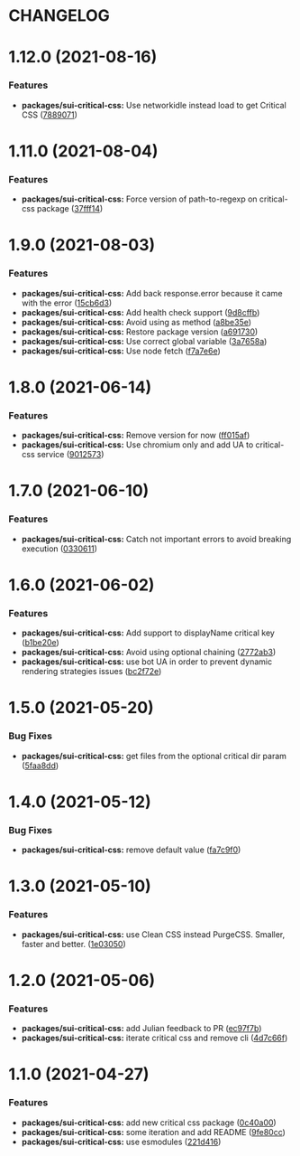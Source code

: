 # CHANGELOG

# 1.12.0 (2021-08-16)


### Features

* **packages/sui-critical-css:** Use networkidle instead load to get Critical CSS ([7889071](https://github.com/SUI-Components/sui/commit/7889071b5a2acf61dc8f97a893284424349b2f0e))



# 1.11.0 (2021-08-04)


### Features

* **packages/sui-critical-css:** Force version of path-to-regexp on critical-css package ([37fff14](https://github.com/SUI-Components/sui/commit/37fff14ffce57b88ea1d04e8ddfa74b863ce0ea2))



# 1.9.0 (2021-08-03)


### Features

* **packages/sui-critical-css:** Add back response.error because it came with the error ([15cb6d3](https://github.com/SUI-Components/sui/commit/15cb6d395e7e98aac3e56af56d07a7c0e57e3e11))
* **packages/sui-critical-css:** Add health check support ([9d8cffb](https://github.com/SUI-Components/sui/commit/9d8cffbca7dec8b6c7d630bed1985a6a4d0c43b8))
* **packages/sui-critical-css:** Avoid using as method ([a8be35e](https://github.com/SUI-Components/sui/commit/a8be35e38d18de2f434fa6c7287b029f20a698a5))
* **packages/sui-critical-css:** Restore package version ([a691730](https://github.com/SUI-Components/sui/commit/a6917305577981debdf18f202fd09d941e1c475f))
* **packages/sui-critical-css:** Use correct global variable ([3a7658a](https://github.com/SUI-Components/sui/commit/3a7658a6b55028f5bd06d940f3af6db8c44517ca))
* **packages/sui-critical-css:** Use node fetch ([f7a7e6e](https://github.com/SUI-Components/sui/commit/f7a7e6e8dbc5ac5a611520eaff07434178dbb290))



# 1.8.0 (2021-06-14)


### Features

* **packages/sui-critical-css:** Remove version for now ([ff015af](https://github.com/SUI-Components/sui/commit/ff015affd52d3d7a6e9e68c4b6f92fa5f8cd6390))
* **packages/sui-critical-css:** Use chromium only and add UA to critical-css service ([9012573](https://github.com/SUI-Components/sui/commit/9012573c33c56499782e33091607b398cca50482))



# 1.7.0 (2021-06-10)


### Features

* **packages/sui-critical-css:** Catch not important errors to avoid breaking execution ([0330611](https://github.com/SUI-Components/sui/commit/0330611ef7d12b3c7991ac1524b9a5d54bf4627c))



# 1.6.0 (2021-06-02)


### Features

* **packages/sui-critical-css:** Add support to displayName critical key ([b1be20e](https://github.com/SUI-Components/sui/commit/b1be20e1585d55ad46c9ac98b31c8e99d7518025))
* **packages/sui-critical-css:** Avoid using optional chaining ([2772ab3](https://github.com/SUI-Components/sui/commit/2772ab382079449cd2e3811eba91651bddac6e81))
* **packages/sui-critical-css:** use bot UA in order to prevent dynamic rendering strategies issues ([bc2f72e](https://github.com/SUI-Components/sui/commit/bc2f72e0822d350c9f5feb57291e6a2da00b7aaa))



# 1.5.0 (2021-05-20)


### Bug Fixes

* **packages/sui-critical-css:** get files from the optional critical dir param ([5faa8dd](https://github.com/SUI-Components/sui/commit/5faa8dd13ee9eb28673d3557165a8e49d0cebda3))



# 1.4.0 (2021-05-12)


### Bug Fixes

* **packages/sui-critical-css:** remove default value ([fa7c9f0](https://github.com/SUI-Components/sui/commit/fa7c9f09ee86a29cf4d27f90e5a7423f60826f18))



# 1.3.0 (2021-05-10)


### Features

* **packages/sui-critical-css:** use Clean CSS instead PurgeCSS. Smaller, faster and better. ([1e03050](https://github.com/SUI-Components/sui/commit/1e030501162e2afadd6ce6bfcc2745d083de0fe5))



# 1.2.0 (2021-05-06)


### Features

* **packages/sui-critical-css:** add Julian feedback to PR ([ec97f7b](https://github.com/SUI-Components/sui/commit/ec97f7bc70443fc4eb587ad1945b19c359bdaf3c))
* **packages/sui-critical-css:** iterate critical css and remove cli ([4d7c66f](https://github.com/SUI-Components/sui/commit/4d7c66fa0476569384eaebb912e8b0a3f264587c))



# 1.1.0 (2021-04-27)


### Features

* **packages/sui-critical-css:** add new critical css package ([0c40a00](https://github.com/SUI-Components/sui/commit/0c40a007a66b5a7bd97f89f4c092bc2140b979ca))
* **packages/sui-critical-css:** some iteration and add README ([9fe80cc](https://github.com/SUI-Components/sui/commit/9fe80ccc56293fc44fa0f4e90ec4100dc88cd56e))
* **packages/sui-critical-css:** use esmodules ([221d416](https://github.com/SUI-Components/sui/commit/221d416f2abb2d1d4a7f8ca4084ad643ac3c44e5))



